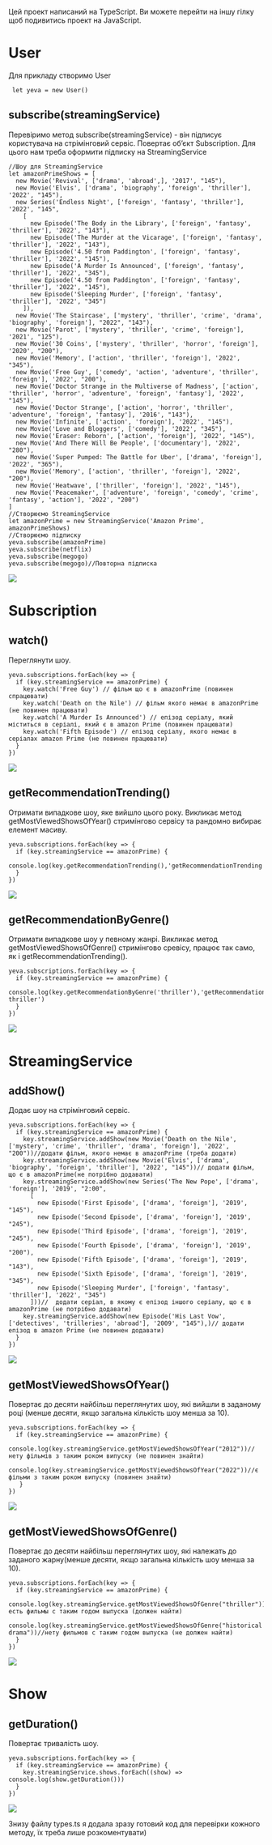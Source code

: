 Цей проект написаний на TypeScript. Ви можете перейти на іншу гілку щоб подивитись проект на JavaScript.

# User
Для прикладу створимо User
```JS
 let yeva = new User()
 ```
## subscribe(streamingService)
Перевіримо метод subscribe(streamingService)  - він підписує користувача на стрімінговий сервіс. Повертає об’єкт Subscription.
Для цього нам треба оформити підписку на StreamingService 

```JS 
//Шоу для StreamingService
let amazonPrimeShows = [
  new Movie('Revival', ['drama', 'abroad',], '2017', "145"),
  new Movie('Elvis', ['drama', 'biography', 'foreign', 'thriller'], '2022', "145"),
  new Series('Endless Night', ['foreign', 'fantasy', 'thriller'], '2022', "145",
    [
      new Episode('The Body in the Library', ['foreign', 'fantasy', 'thriller'], '2022', "143"),
      new Episode('The Murder at the Vicarage', ['foreign', 'fantasy', 'thriller'], '2022', "143"),
      new Episode('4.50 from Paddington', ['foreign', 'fantasy', 'thriller'], '2022', "145"),
      new Episode('A Murder Is Announced', ['foreign', 'fantasy', 'thriller'], '2022', "345"),
      new Episode('4.50 from Paddington', ['foreign', 'fantasy', 'thriller'], '2022', "145"),
      new Episode('Sleeping Murder', ['foreign', 'fantasy', 'thriller'], '2022', "345")
    ]),
  new Movie('The Staircase', ['mystery', 'thriller', 'crime', 'drama', 'biography', 'foreign'], "2022", "143"),
  new Movie('Parot', ['mystery', 'thriller', 'crime', 'foreign'], '2021', "125"),
  new Movie('30 Coins', ['mystery', 'thriller', 'horror', 'foreign'], '2020', "200"),
  new Movie('Memory', ['action', 'thriller', 'foreign'], '2022', "345"),
  new Movie('Free Guy', ['comedy', 'action', 'adventure', 'thriller', 'foreign'], '2022', "200"),
  new Movie('Doctor Strange in the Multiverse of Madness', ['action', 'thriller', 'horror', 'adventure', 'foreign', 'fantasy'], '2022', "145"),
  new Movie('Doctor Strange', ['action', 'horror', 'thriller', 'adventure', 'foreign', 'fantasy'], '2016', "143"),
  new Movie('Infinite', ['action', 'foreign'], '2022', "145"),
  new Movie('Love and Bloggers', ['comedy'], '2022', "345"),
  new Movie('Eraser: Reborn', ['action', 'foreign'], '2022', "145"),
  new Movie('And There Will Be People', ['documentary'], '2022', "280"),
  new Movie('Super Pumped: The Battle for Uber', ['drama', 'foreign'], '2022', "365"),
  new Movie('Memory', ['action', 'thriller', 'foreign'], '2022', "200"),
  new Movie('Heatwave', ['thriller', 'foreign'], '2022', "145"),
  new Movie('Peacemaker', ['adventure', 'foreign', 'comedy', 'crime', 'fantasy', 'action'], '2022', "200")
]
//Створюємо StreamingService
let amazonPrime = new StreamingService('Amazon Prime', amazonPrimeShows)
//Створюємо підписку
yeva.subscribe(amazonPrime)
yeva.subscribe(netflix)
yeva.subscribe(megogo)
yeva.subscribe(megogo)//Повторна підписка
```
![](./img/subscribe.png)

# Subscription

## watch()
Переглянути шоу.
```JS
yeva.subscriptions.forEach(key => {
  if (key.streamingService == amazonPrime) {
    key.watch('Free Guy') // фільм що є в amazonPrime (повинен спрацювати)
    key.watch('Death on the Nile') // фільм якого немає в amazonPrime (не повинен працювати)
    key.watch('A Murder Is Announced') // епізод серіалу, який міститься в серіалі, який є в amazon Prime (повинен працювати)
    key.watch('Fifth Episode') // епізод серіалу, якого немає в серіалах amazon Prime (не повинен працювати)
  }
})
```
![](./img/watch.png)

## getRecommendationTrending()
Отримати випадкове шоу, яке вийшло цього року. Викликає метод getMostViewedShowsOfYear() стримінгово сервісу та рандомно вибирає елемент масиву.
```JS
yeva.subscriptions.forEach(key => {
  if (key.streamingService == amazonPrime) {
    console.log(key.getRecommendationTrending(),'getRecommendationTrending')
  }
})
```
![](./img/getRecommendationTrending.png)

## getRecommendationByGenre()
Отримати випадкове шоу у певному жанрі. Викликає метод getMostViewedShowsOfGenre() стримінгово сревісу, працює так само, як і getRecommendationTrending().
```JS
yeva.subscriptions.forEach(key => {
  if (key.streamingService == amazonPrime) {
    console.log(key.getRecommendationByGenre('thriller'),'getRecommendationByGenre thriller')
  }
})
```
![](./img/getRecommendationByGenre.png)

# StreamingService

## addShow()
Додає шоу на стрімінговий сервіс.
```JS
yeva.subscriptions.forEach(key => {
  if (key.streamingService == amazonPrime) {
    key.streamingService.addShow(new Movie('Death on the Nile', ['mystery', 'crime', 'thriller', 'drama', 'foreign'], '2022', "200"))//додати фільм, якого немає в amazonPrime (треба додати)
    key.streamingService.addShow(new Movie('Elvis', ['drama', 'biography', 'foreign', 'thriller'], '2022', "145"))// додати фільм, що є в amazonPrime(не потрібно додавати)
    key.streamingService.addShow(new Series('The New Pope', ['drama', 'foreign'], '2019', "2:00",
      [
        new Episode('First Episode', ['drama', 'foreign'], '2019', "145"),
        new Episode('Second Episode', ['drama', 'foreign'], '2019', "245"),
        new Episode('Third Episode', ['drama', 'foreign'], '2019', "245"),
        new Episode('Fourth Episode', ['drama', 'foreign'], '2019', "200"),
        new Episode('Fifth Episode', ['drama', 'foreign'], '2019', "143"),
        new Episode('Sixth Episode', ['drama', 'foreign'], '2019', "345"),
        new Episode('Sleeping Murder', ['foreign', 'fantasy', 'thriller'], '2022', "345")
      ]))//  додати серіал, в якому є епізод іншого серіалу, що є в amazonPrime (не потрібно додавати)
    key.streamingService.addShow(new Episode('His Last Vow', ['detectives', 'trilleries', 'abroad'], '2009', "145"),)// додати епізод в amazon Prime (не повинен додавати)
  }
})
```
![](./img/addShow.png)

## getMostViewedShowsOfYear()
Повертає до десяти найбільш переглянутих шоу, які вийшли в заданому році (менше десяти, якщо загальна кількість шоу менша за 10).
```JS
yeva.subscriptions.forEach(key => {
  if (key.streamingService == amazonPrime) {
    console.log(key.streamingService.getMostViewedShowsOfYear("2012"))//нету фільмів з таким роком випуску (не повинен знайти)
    console.log(key.streamingService.getMostViewedShowsOfYear("2022"))//є фільми з таким роком випуску (повинен знайти)
   }
})
```
![](./img/getMostViewedShowsOfYear.png)

## getMostViewedShowsOfGenre()
Повертає до десяти найбільш переглянутих шоу, які належать до заданого жарну(менше десяти, якщо загальна кількість шоу менша за 10).
```JS
yeva.subscriptions.forEach(key => {
  if (key.streamingService == amazonPrime) {
    console.log(key.streamingService.getMostViewedShowsOfGenre("thriller"))//есть фильмы с таким годом выпуска (должен найти) 
    console.log(key.streamingService.getMostViewedShowsOfGenre("historical drama"))//нету фильмов с таким годом выпуска (не должен найти)
  } 
})
```
![](./img/getMostViewedShowsOfGenre.png)

# Show

## getDuration()
Повертає тривалість шоу.
```JS
yeva.subscriptions.forEach(key => {
  if (key.streamingService == amazonPrime) {
    key.streamingService.shows.forEach((show) => console.log(show.getDuration()))
  }
})
```
![](./img/getDuration.png)


Знизу файлу types.ts я додала зразу готовий код для перевірки кожного методу, їх треба лише розкоментувати)
